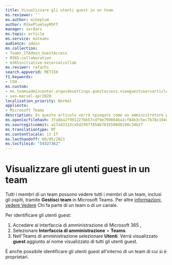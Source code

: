 ```yaml
---
title: Visualizzare gli utenti guest in un team
ms.reviewer: ''
ms.author: mikeplum
author: MikePlumleyMSFT
manager: serdars
ms.topic: article
ms.service: msteams
audience: admin
ms.collection:
- Teams_ITAdmin_GuestAccess
- M365-collaboration
- m365initiative-externalcollab
ms.reviwer: rafarhi
search.appverid: MET150
f1.keywords:
- CSH
ms.custom:
- ms.teamsadmincenter.orgwidesettings.guestaccess.viewguestusersarticle
- seo-marvel-apr2020
localization_priority: Normal
appliesto:
- Microsoft Teams
description: In questo articolo verrà spiegato come un amministratore può visualizzare le informazioni sugli utenti guest in Microsoft Teams.
ms.openlocfilehash: 3fa6ba2f991227bb57cdf9e799084ba1cf84b3c5ec7b78c194d718a4f41b3f09
ms.sourcegitcommit: a17ad3332ca5d2997f85db7835500d8190c34b2f
ms.translationtype: MT
ms.contentlocale: it-IT
ms.lasthandoff: 08/05/2021
ms.locfileid: "54327362"
---
```

# <a name="view-guest-users-in-a-team"></a>Visualizzare gli utenti guest in un team

Tutti i membri di un team possono vedere tutti i membri di un team, inclusi gli ospiti, tramite **Gestisci team** in Microsoft Teams. Per altre [informazioni, vedere Vedere](https://support.office.com/article/see-who-s-on-a-team-or-in-a-channel-5c6be9be-9c45-4a0f-a1a0-f332b23cb6b7) Chi fa parte di un team o di un canale.

Per identificare gli utenti guest:

1.  Accedere al interfaccia di amministrazione di Microsoft 365 [.](https://admin.microsoft.com)
2.  Selezionare **Interfaccia di amministrazione**  >  **Teams**.
3.  Nell'Teams di amministrazione selezionare **Utenti**. Verrà visualizzato **guest** aggiunto al nome visualizzato di tutti gli utenti guest.
  
È anche possibile identificare gli utenti guest all'interno di un team di cui si è proprietari.  
